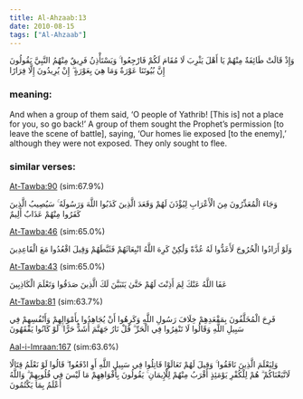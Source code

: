 ```yaml
---
title: Al-Ahzaab:13
date: 2010-08-15
tags: ["Al-Ahzaab"]
---
```

وَإِذْ قَالَتْ طَائِفَةٌ مِنْهُمْ يَا أَهْلَ يَثْرِبَ لَا مُقَامَ لَكُمْ فَارْجِعُوا ۚ وَيَسْتَأْذِنُ فَرِيقٌ مِنْهُمُ النَّبِيَّ يَقُولُونَ إِنَّ بُيُوتَنَا عَوْرَةٌ وَمَا هِيَ بِعَوْرَةٍ ۖ إِنْ يُرِيدُونَ إِلَّا فِرَارًا
### meaning: 
And when a group of them said, ‘O people of Yathrib! [This is] not a place for you, so go back!’ A group of them sought the Prophet’s permission [to leave the scene of battle], saying, ‘Our homes lie exposed [to the enemy],’ although they were not exposed. They only sought to flee.
### similar verses: 

[At-Tawba:90](/9/90) (sim:67.9%)

وَجَاءَ الْمُعَذِّرُونَ مِنَ الْأَعْرَابِ لِيُؤْذَنَ لَهُمْ وَقَعَدَ الَّذِينَ كَذَبُوا اللَّهَ وَرَسُولَهُ ۚ سَيُصِيبُ الَّذِينَ كَفَرُوا مِنْهُمْ عَذَابٌ أَلِيمٌ

[At-Tawba:46](/9/46) (sim:65.0%)

وَلَوْ أَرَادُوا الْخُرُوجَ لَأَعَدُّوا لَهُ عُدَّةً وَلَٰكِنْ كَرِهَ اللَّهُ انْبِعَاثَهُمْ فَثَبَّطَهُمْ وَقِيلَ اقْعُدُوا مَعَ الْقَاعِدِينَ

[At-Tawba:43](/9/43) (sim:65.0%)

عَفَا اللَّهُ عَنْكَ لِمَ أَذِنْتَ لَهُمْ حَتَّىٰ يَتَبَيَّنَ لَكَ الَّذِينَ صَدَقُوا وَتَعْلَمَ الْكَاذِبِينَ

[At-Tawba:81](/9/81) (sim:63.7%)

فَرِحَ الْمُخَلَّفُونَ بِمَقْعَدِهِمْ خِلَافَ رَسُولِ اللَّهِ وَكَرِهُوا أَنْ يُجَاهِدُوا بِأَمْوَالِهِمْ وَأَنْفُسِهِمْ فِي سَبِيلِ اللَّهِ وَقَالُوا لَا تَنْفِرُوا فِي الْحَرِّ ۗ قُلْ نَارُ جَهَنَّمَ أَشَدُّ حَرًّا ۚ لَوْ كَانُوا يَفْقَهُونَ

[Aal-i-Imraan:167](/3/167) (sim:63.6%)

وَلِيَعْلَمَ الَّذِينَ نَافَقُوا ۚ وَقِيلَ لَهُمْ تَعَالَوْا قَاتِلُوا فِي سَبِيلِ اللَّهِ أَوِ ادْفَعُوا ۖ قَالُوا لَوْ نَعْلَمُ قِتَالًا لَاتَّبَعْنَاكُمْ ۗ هُمْ لِلْكُفْرِ يَوْمَئِذٍ أَقْرَبُ مِنْهُمْ لِلْإِيمَانِ ۚ يَقُولُونَ بِأَفْوَاهِهِمْ مَا لَيْسَ فِي قُلُوبِهِمْ ۗ وَاللَّهُ أَعْلَمُ بِمَا يَكْتُمُونَ
